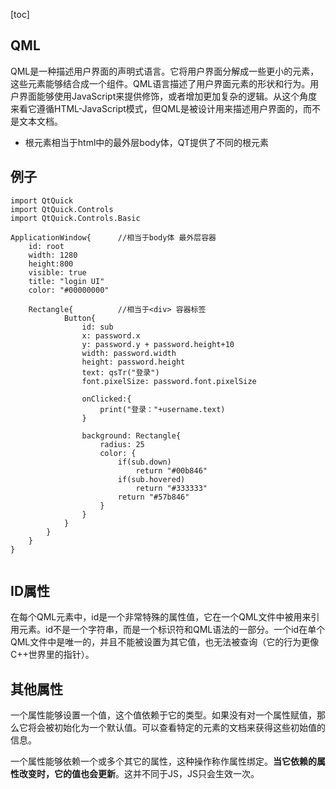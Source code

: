 [toc]

## QML

QML是一种描述用户界面的声明式语言。它将用户界面分解成一些更小的元素，这些元素能够结合成一个组件。QML语言描述了用户界面元素的形状和行为。用户界面能够使用JavaScript来提供修饰，或者增加更加复杂的逻辑。从这个角度来看它遵循HTML-JavaScript模式，但QML是被设计用来描述用户界面的，而不是文本文档。

* 根元素相当于html中的最外层body体，QT提供了不同的根元素

## 例子

```
import QtQuick
import QtQuick.Controls
import QtQuick.Controls.Basic

ApplicationWindow{		//相当于body体 最外层容器
    id: root
    width: 1280
    height:800
    visible: true
    title: "login UI"
    color: "#00000000"

    Rectangle{			//相当于<div> 容器标签
            Button{
                id: sub
                x: password.x
                y: password.y + password.height+10
                width: password.width
                height: password.height
                text: qsTr("登录")
                font.pixelSize: password.font.pixelSize

                onClicked:{
                    print("登录："+username.text)
                }

                background: Rectangle{
                    radius: 25
                    color: {
                        if(sub.down)
                            return "#00b846"
                        if(sub.hovered)
                            return "#333333"
                        return "#57b846"
                    }
                }
            }    
        }
    }
}


```

## ID属性

在每个QML元素中，id是一个非常特殊的属性值，它在一个QML文件中被用来引用元素。id不是一个字符串，而是一个标识符和QML语法的一部分。一个id在单个QML文件中是唯一的，并且不能被设置为其它值，也无法被查询（它的行为更像C++世界里的指针）。

## 其他属性

一个属性能够设置一个值，这个值依赖于它的类型。如果没有对一个属性赋值，那么它将会被初始化为一个默认值。可以查看特定的元素的文档来获得这些初始值的信息。

一个属性能够依赖一个或多个其它的属性，这种操作称作属性绑定。**当它依赖的属性改变时，它的值也会更新**。这并不同于JS，JS只会生效一次。